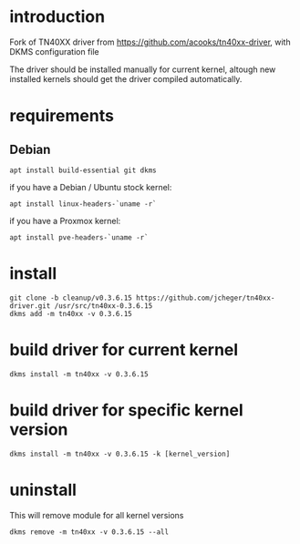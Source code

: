 introduction
============
Fork of TN40XX driver from https://github.com/acooks/tn40xx-driver, with DKMS configuration file

The driver should be installed manually for current kernel, altough new installed kernels should get the driver compiled automatically.

requirements
============

Debian
------
    apt install build-essential git dkms
    
if you have a Debian / Ubuntu stock kernel:

    apt install linux-headers-`uname -r`
    
if you have a Proxmox kernel:

    apt install pve-headers-`uname -r`

install
=======
    git clone -b cleanup/v0.3.6.15 https://github.com/jcheger/tn40xx-driver.git /usr/src/tn40xx-0.3.6.15
    dkms add -m tn40xx -v 0.3.6.15

build driver for current kernel
===============================
    dkms install -m tn40xx -v 0.3.6.15
    
build driver for specific kernel version
========================================
    dkms install -m tn40xx -v 0.3.6.15 -k [kernel_version]

uninstall
=========
This will remove module for all kernel versions

    dkms remove -m tn40xx -v 0.3.6.15 --all
